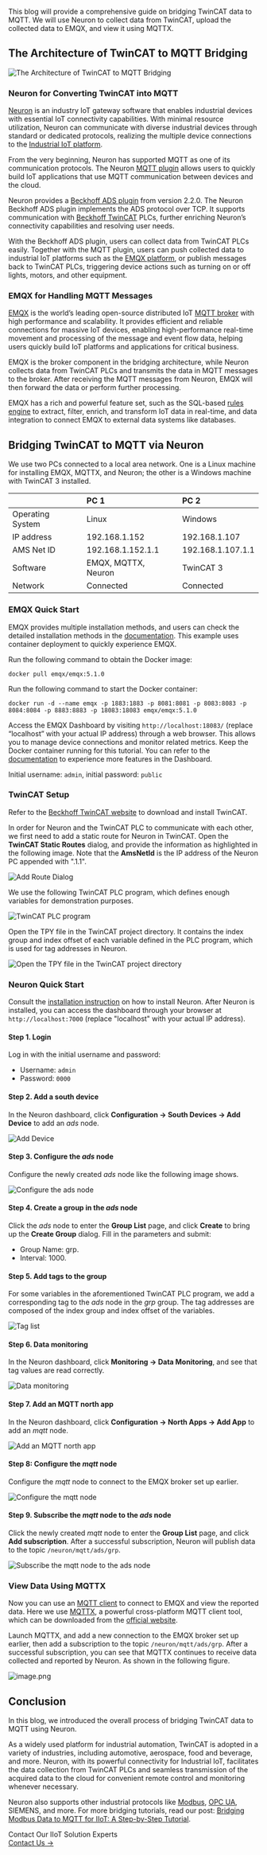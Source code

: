 This blog will provide a comprehensive guide on bridging TwinCAT data to MQTT. We will use Neuron to collect data from TwinCAT, upload the collected data to EMQX, and view it using MQTTX.

## The Architecture of TwinCAT to MQTT Bridging

![The Architecture of TwinCAT to MQTT Bridging](https://assets.emqx.com/images/f7b81bd0ef7ed7c4661b4a388f681b37.png)

### Neuron for Converting TwinCAT into MQTT

[Neuron](https://neugates.io/) is an industry IoT gateway software that enables industrial devices with essential IoT connectivity capabilities. With minimal resource utilization, Neuron can communicate with diverse industrial devices through standard or dedicated protocols, realizing the multiple device connections to the [Industrial IoT platform](https://www.emqx.com/en/blog/iiot-platform-key-components-and-5-notable-solutions).

From the very beginning, Neuron has supported MQTT as one of its communication protocols. The Neuron [MQTT plugin](https://neugates.io/docs/en/latest/configuration/north-apps/mqtt/overview.html) allows users to quickly build IoT applications that use MQTT communication between devices and the cloud. 

Neuron provides a [Beckhoff ADS plugin](https://neugates.io/docs/en/latest/configuration/south-devices/ads/ads.html) from version 2.2.0. The Neuron Beckhoff ADS plugin implements the ADS protocol over TCP. It supports communication with [Beckhoff TwinCAT](https://www.beckhoff.com/en-us/products/automation/twincat/#stage-special-item-s320986-2_t0) PLCs, further enriching Neuron’s connectivity capabilities and resolving user needs. 

With the Beckhoff ADS plugin, users can collect data from TwinCAT PLCs easily. Together with the MQTT plugin, users can push collected data to industrial IoT platforms such as the [EMQX platform](https://www.emqx.com/en/products/emqx), or publish messages back to TwinCAT PLCs, triggering device actions such as turning on or off lights, motors, and other equipment. 

### EMQX for Handling MQTT Messages

[EMQX](https://www.emqx.io/) is the world’s leading open-source distributed IoT [MQTT broker](https://www.emqx.com/en/blog/the-ultimate-guide-to-mqtt-broker-comparison) with high performance and scalability. It provides efficient and reliable connections for massive IoT devices, enabling high-performance real-time movement and processing of the message and event flow data, helping users quickly build IoT platforms and applications for critical business.

EMQX is the broker component in the bridging architecture, while Neuron collects data from TwinCAT PLCs and transmits the data in MQTT messages to the broker. After receiving the MQTT messages from Neuron, EMQX will then forward the data or perform further processing.

EMQX has a rich and powerful feature set, such as the SQL-based [rules engine](https://www.emqx.com/en/solutions/mqtt-data-processing) to extract, filter, enrich, and transform IoT data in real-time, and data integration to connect EMQX to external data systems like databases.

## Bridging TwinCAT to MQTT via Neuron

We use two PCs connected to a local area network. One is a Linux machine for installing EMQX, MQTTX, and Neuron; the other is a Windows machine with TwinCAT 3 installed.

|                  | PC 1                | PC 2              |
| :--------------- | :------------------ | :---------------- |
| Operating System | Linux               | Windows           |
| IP address       | 192.168.1.152       | 192.168.1.107     |
| AMS Net ID       | 192.168.1.152.1.1   | 192.168.1.107.1.1 |
| Software         | EMQX, MQTTX, Neuron | TwinCAT 3         |
| Network          | Connected           | Connected         |

### EMQX Quick Start

EMQX provides multiple installation methods, and users can check the detailed installation methods in the [documentation](https://docs.emqx.com/en/emqx/v5.0/deploy/install.html). This example uses container deployment to quickly experience EMQX.

Run the following command to obtain the Docker image:

```
docker pull emqx/emqx:5.1.0
```

Run the following command to start the Docker container:

```
docker run -d --name emqx -p 1883:1883 -p 8081:8081 -p 8083:8083 -p 8084:8084 -p 8883:8883 -p 18083:18083 emqx/emqx:5.1.0
```

Access the EMQX Dashboard by visiting `http://localhost:18083/` (replace “localhost” with your actual IP address) through a web browser. This allows you to manage device connections and monitor related metrics. Keep the Docker container running for this tutorial. You can refer to the [documentation](https://docs.emqx.com/en/emqx/v5.0/) to experience more features in the Dashboard.

Initial username: `admin`, initial password: `public`

### TwinCAT Setup

Refer to the [Beckhoff TwinCAT website](https://www.beckhoff.com/en-us/products/automation/twincat) to download and install TwinCAT.

In order for Neuron and the TwinCAT PLC to communicate with each other, we first need to add a static route for Neuron in TwinCAT. Open the **TwinCAT Static Routes** dialog, and provide the information as highlighted in the following image. Note that the **AmsNetId** is the IP address of the Neuron PC appended with ".1.1".

![Add Route Dialog](https://assets.emqx.com/images/76fa1bf6823b3922ec91a5e8ad908e71.png)

We use the following TwinCAT PLC program, which defines enough variables for demonstration purposes.

![TwinCAT PLC program](https://assets.emqx.com/images/5dbe48a09eeab228f8e15a3e73e45b92.png)

Open the TPY file in the TwinCAT project directory. It contains the index group and index offset of each variable defined in the PLC program, which is used for tag addresses in Neuron.

![Open the TPY file in the TwinCAT project directory](https://assets.emqx.com/images/9084517cef1d7754bc4edd3e3b9c55af.png)

### Neuron Quick Start

Consult the [installation instruction](https://neugates.io/docs/en/latest/installation/installation.html) on how to install Neuron. After Neuron is installed, you can access the dashboard through your browser at `http://localhost:7000` (replace "localhost" with your actual IP address).

#### Step 1. Login

Log in with the initial username and password:

- Username: `admin`
- Password: `0000`

#### Step 2. Add a south device

In the Neuron dashboard, click **Configuration ->  South Devices -> Add Device** to add an *ads* node.

![Add Device](https://assets.emqx.com/images/5187bdf877d941bfe0d64c833c566094.png)

#### Step 3. Configure the *ads* node

Configure the newly created *ads* node like the following image shows.

![Configure the *ads* node](https://assets.emqx.com/images/3f274010fdfacf9171e41e3946fbaaca.png)

#### Step 4. Create a group in the *ads* node

Click the *ads* node to enter the **Group List** page, and click **Create** to bring up the **Create Group** dialog. Fill in the parameters and submit:

- Group Name: grp.
- Interval: 1000.

#### Step 5. Add tags to the group

For some variables in the aforementioned TwinCAT PLC program, we add a corresponding tag to the *ads* node in the *grp* group. The tag addresses are composed of the index group and index offset of the variables.

![Tag list](https://assets.emqx.com/images/20c416184399e49f214f18bdaeff3ace.png)

#### Step 6. Data monitoring

In the Neuron dashboard, click **Monitoring -> Data Monitoring**, and see that tag values are read correctly.

![Data monitoring](https://assets.emqx.com/images/580560b0c1def328487505dd9b35b48a.png)

#### Step 7. Add an MQTT north app

In the Neuron dashboard, click **Configuration ->  North Apps -> Add App** to add an *mqtt* node.

![Add an MQTT north app](https://assets.emqx.com/images/1b1709864d898c7ef3109abd718ffdce.png)

#### Step 8: Configure the *mqtt* node

Configure the *mqtt* node to connect to the EMQX broker set up earlier.

![Configure the *mqtt* node](https://assets.emqx.com/images/6ed2b023bb6392192fc365b0bb8300e6.png)

#### Step 9. Subscribe the *mqtt* node to the *ads* node

Click the newly created *mqtt* node to enter the **Group List** page, and click **Add subscription**. After a successful subscription, Neuron will publish data to the topic `/neuron/mqtt/ads/grp`.

![Subscribe the *mqtt* node to the *ads* node](https://assets.emqx.com/images/508ebc7537ed6e2adb716f8d07cac98d.png)

### View Data Using MQTTX

Now you can use an [MQTT client](https://www.emqx.com/en/blog/mqtt-client-tools) to connect to EMQX and view the reported data. Here we use [MQTTX](https://mqttx.app/), a powerful cross-platform MQTT client tool, which can be downloaded from the [official website](https://mqttx.app/).

Launch MQTTX, and add a new connection to the EMQX broker set up earlier, then add a subscription to the topic  `/neuron/mqtt/ads/grp`. After a successful subscription, you can see that MQTTX continues to receive data collected and reported by Neuron. As shown in the following figure.

![image.png](https://assets.emqx.com/images/8c13e03467125f36738a42db5256a4de.png)

## Conclusion

In this blog, we introduced the overall process of bridging TwinCAT data to MQTT using Neuron.

As a widely used platform for industrial automation, TwinCAT is adopted in a variety of industries, including automotive, aerospace, food and beverage, and more. Neuron, with its powerful connectivity for Industrial IoT, facilitates the data collection from TwinCAT PLCs and seamless transmission of the acquired data to the cloud for convenient remote control and monitoring whenever necessary. 

Neuron also supports other industrial protocols like [Modbus](https://www.emqx.com/en/blog/modbus-protocol-the-grandfather-of-iot-communication), [OPC UA](https://www.emqx.com/en/blog/opc-ua-protocol), SIEMENS, and more. For more bridging tutorials, read our post: [Bridging Modbus Data to MQTT for IIoT:  A Step-by-Step Tutorial](https://www.emqx.com/en/blog/bridging-modbus-data-to-mqtt-for-iiot#the-architecture-of-modbus-to-mqtt-bridging).



<section class="promotion">
    <div>
        Contact Our IIoT Solution Experts
    </div>
    <a href="https://www.emqx.com/en/contact?product=solutions" class="button is-gradient px-5">Contact Us →</a>
</section>
